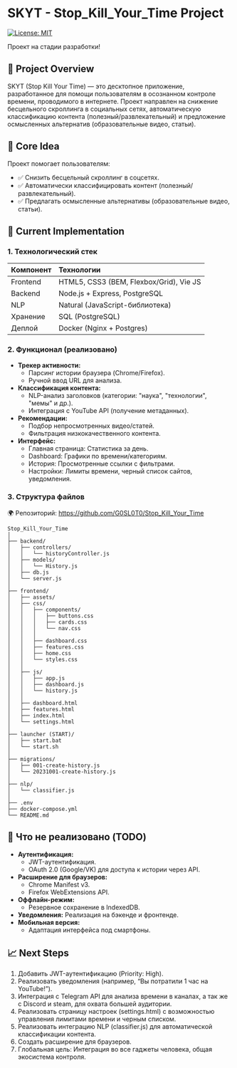# SKYT - Stop_Kill_Your_Time Project

[![License: MIT](https://img.shields.io/badge/License-MIT-yellow.svg)](https://opensource.org/licenses/MIT)

Проект на стадии разработки!

## 📌 Project Overview

SKYT (Stop Kill Your Time) — это десктопное приложение, разработанное для помощи пользователям в осознанном контроле времени, проводимого в интернете. Проект направлен на снижение бесцельного скроллинга в социальных сетях, автоматическую классификацию контента (полезный/развлекательный) и предложение осмысленных альтернатив (образовательные видео, статьи).

## 🔹 Core Idea

Проект помогает пользователям:

*   ✅ Снизить бесцельный скроллинг в соцсетях.
*   ✅ Автоматически классифицировать контент (полезный/развлекательный).
*   ✅ Предлагать осмысленные альтернативы (образовательные видео, статьи).

## 🚀 Current Implementation

### 1. Технологический стек

| Компонент   | Технологии                             |
| :---------- | :------------------------------------- |
| Frontend    | HTML5, CSS3 (BEM, Flexbox/Grid), Vie JS |
| Backend     | Node.js + Express, PostgreSQL          |
| NLP         | Natural (JavaScript-библиотека)         |
| Хранение    | SQL (PostgreSQL)                       |
| Деплой      | Docker (Nginx + Postgres)              |

### 2. Функционал (реализовано)

*   **Трекер активности:**
    *   Парсинг истории браузера (Chrome/Firefox).
    *   Ручной ввод URL для анализа.
*   **Классификация контента:**
    *   NLP-анализ заголовков (категории: "наука", "технологии", "мемы" и др.).
    *   Интеграция с YouTube API (получение метаданных).
*   **Рекомендации:**
    *   Подбор непросмотренных видео/статей.
    *   Фильтрация низкокачественного контента.
*   **Интерфейс:**
    *   Главная страница: Статистика за день.
    *   Dashboard: Графики по времени/категориям.
    *   История: Просмотренные ссылки с фильтрами.
    *   Настройки: Лимиты времени, черный список сайтов, уведомления.

### 3. Структура файлов

🌍 Репозиторий: https://github.com/G0SL0T0/Stop_Kill_Your_Time

```
Stop_Kill_Your_Time
│
├── backend/
│   ├── controllers/
│   │   └── historyController.js
│   ├── models/
│   │   └── History.js
│   ├── db.js
│   └── server.js
│
├── frontend/
│   ├── assets/
│   ├── css/
│   │   ├── components/
│   │   │   ├── buttons.css
│   │   │   ├── cards.css
│   │   │   └── nav.css
│   │   │
│   │   ├── dashboard.css
│   │   ├── features.css
│   │   ├── home.css
│   │   └── styles.css
│   │
│   ├── js/
│   │   ├── app.js
│   │   ├── dashboard.js
│   │   └── history.js
│   │
│   ├── dashboard.html
│   ├── features.html
│   ├── index.html
│   └── settings.html
│
├── launcher (START)/
│   ├── start.bat
│   └── start.sh
│
├── migrations/
│   ├── 001-create-history.js
│   └── 20231001-create-history.js
│
├── nlp/
│   └── classifier.js
│
├── .env
├── docker-compose.yml
└── README.md
```

## 🔴 Что не реализовано (TODO)

*   **Аутентификация:**
    *   JWT-аутентификация.
    *   OAuth 2.0 (Google/VK) для доступа к истории через API.
*   **Расширение для браузеров:**
    *   Chrome Manifest v3.
    *   Firefox WebExtensions API.
*   **Оффлайн-режим:**
    *   Резервное сохранение в IndexedDB.
*   **Уведомления:** Реализация на бэкенде и фронтенде.
*   **Мобильная версия:**
    *   Адаптация интерфейса под смартфоны.


## 📈 Next Steps
1. Добавить JWT-аутентификацию (Priority: High).
2. Реализовать уведомления (например, “Вы потратили 1 час на YouTube!”).
3. Интеграция с Telegram API для анализа времени в каналах, а так же с Discord и steam, для охвата большей аудитории.
4. Реализовать страницу настроек (settings.html) с возможностью управления лимитами времени и черным списком.
5. Реализовать интеграцию NLP (classifier.js) для автоматической классификации контента.
6. Создать расширение для браузеров.
7. Глобальная цель: Интеграция во все гаджеты человека, общая экосистема контроля.

